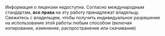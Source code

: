 Информация о лицензии недоступна. Согласно международным стандартам, **все права** на эту работу принадлежат владельцу. Свяжитесь с владельцем, чтобы получить индивидуальное разрешение на использование этой работы любым способом (включая копирование, изменение, распространение или скачивание)
